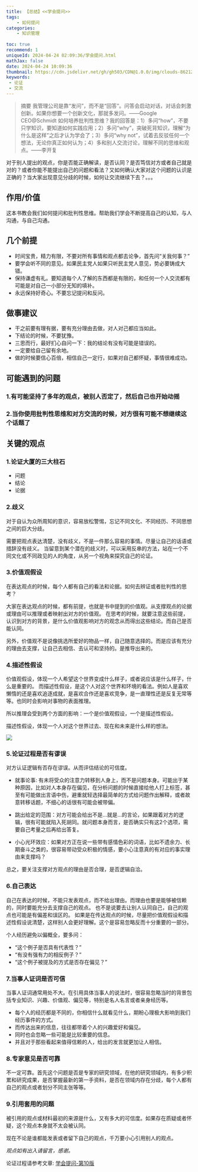 ```yaml
---
title: 【总结】<<学会提问>>
tags:
    - 如何提问
categories:
    - 知识管理
        
toc: true
recommend: 1
uniqueId: 2024-04-24 02:09:36/学会提问.html
mathJax: false
date: 2024-04-24 10:09:36
thumbnail: https://cdn.jsdelivr.net/gh/gh503/CDN@1.0.0/img/clouds-8621202.jpg
keywords:
 - 论证
 - 交流
---
```

> 摘要
我管理公司是靠“发问”，而不是“回答”。问答会启动对话，对话会刺激创新。如果你想要一个创新文化，那就多发问。——Google CEO@Schmidt
如何培养批判性思维？我的回答是：1）多问“how”，不要只学知识，要知道如何实践应用；2）多问“why”，突破死背知识，理解“为什么是这样”之后才认为学会了；3）多问“why not”，试着去反驳任何一个想法，无论你真正如何认为；4）多和别人交流讨论，理解不同的思维和观点。——李开复

对于别人提出的观点，你是否能正确解读，是否认同？是否笃信对方或者自己就是对的？或者你能不能提出自己的问题和看法？又如何确认大家对这个问题的认识是正确的？当大家出现意见分歧的时候，如何让交流继续下去？。。。
<!-- more -->
## 作用/价值
这本书教会我们如何提问和批判性思维。帮助我们学会不断提高自己的认知，与人沟通，与自己沟通。

## 几个前提
- 时间宝贵，精力有限，不要对所有事情和观点都去论争，首先问“关我何事？”
- 要学会听不同的意见。如果民主党人如果只听民主党人意见，势必要铸成大错。
- 保持谦虚有礼。要知道每个人了解的东西都是有限的，和任何一个人交流都有可能是对自己一小部分无知的填补。
- 永远保持好奇心。不要忘记提问和反问。

## 做事建议
- 干之前要有理有据，要有充分理由去做，对人对己都应当如此。
- 下结论的时候，不要犹豫。
- 三思而行，最好扪心自问一下：我的结论有没有可能是错误的。
- 一定要给自己留有余地。
- 做的时候要信心百倍，相信自己一定行，如果对自己都怀疑，事情很难成功。

## 可能遇到的问题
### 1.有可能坚持了多年的观点，被别人否定了，然后自己也开始动摇

### 2.当你使用批判性思维和对方交流的时候，对方很有可能不想继续这个话题了

## 关键的观点
### 1.论证大厦的三大柱石
- 问题
- 结论
- 论据

### 2.歧义
对于自认为众所周知的意识，容易放松警惕，忘记不同文化、不同经历、不同思想之间的巨大分歧。

需要把观点表达清楚，没有歧义，不是一件那么容易的事情。尽量让自己的话语或措辞没有歧义。
当留意到某个潜在的歧义时，可以采用反串的方法，站在一个不同文化或不同政见的人的角度，从另一个视角来探究自己的论证。

### 3.价值观假设
在表达观点的时候，每个人都有自己的看法和论据。如何去辨证或者批判性的思考？

大家在表达观点的时候，都有前提，也就是书中提到的价值观。从支撑观点的论据或理由可以推理或者映射出对方的价值观。
在思考的时候，就要注意这些前提，认识到对方的背景，是什么价值观影响对方的观念从而得出这些结论。而自己是否能认同。

另外，价值观不是说像挑选所爱好的物品一样，自己随意选择的。而是应该有充分的理由去支撑，让自己去相信、去认可和坚持的。是推导出来的。

### 4.描述性假设
价值观假设，体现一个人希望这个世界变成什么样子，或者说应该是什么样子，什么是重要的。
而描述性假设，是这个人对这个世界和环境的看法。例如人是喜欢懒惰的还是喜欢追逐成就，是喜欢合作还是喜欢竞争，是一直理性还是反复无常等等。也同时会影响对事物的表面推理。

所以推理会受到两个方面的影响：一个是价值观假设，一个是描述性假设。

描述性假设，体现一个人对这个世界过去、现在和未来是什么样的想法。

![](https://cdn.jsdelivr.net/gh/gh503/CDN@1.0.0/img/ai-generated-8562830_1920.jpg)

### 5.论证过程是否有谬误
对方认证逻辑有否存在谬误。从而评估结论的可信度。

- 就事论事:  有未将受众的注意力转移到人身上，而不是问题本身。可能出于某种原因，比如对人本身存在偏见，在分析问题的时候直接给他人打上标签，甚至有可能做出言语中伤，避重就轻选择最简单的方式给问题作出解释，或者故意转移话题，不细心的话很有可能会被带偏。

- 跳出给定的范围：对方可能会给出不是...就是...的言论，如果跟着对方的逻辑，很有可能就陷入死胡同。就问题本身而言，是否确实只有这2个选项，需要自己考量之后再给出答复。

- 小心光环效应：如果对方正在说一些带有感情色彩的词语，比如不遗余力、长期奋斗之类的，很容易带动受众积极的情感，要小心注意真的有对应的事实理由来支撑吗？

总之，要关注支撑对方观点的理由是否合理，是否逻辑自洽。

### 6.自己表达
自己在表达的时候，不能只发表观点，而不给出理由。而理由也要是能够被信赖的，同时要能充分去支撑自己的观点。
也不是说要去让别人认同自己，自己的观点也可能是有偏差和误区的。
如果是在传达观点的时候，尽量把价值观假设和描述性假设说清楚，这样别人会更好理解。这个是容易忽略反而十分重要的一部分。

个人经历避免以偏概全，要多问：
- “这个例子是否具有代表性？”
- “有没有强有力的相反例子？”
- “这个例子被提及的方式是否存在偏见？”

### 7.当事人证词是否可信
当事人证词通常用处不大。在引用具体当事人的说法时，很容易忽略当时的背景包括专业知识、兴趣、价值观、偏见等，特别是名人名言或者亲身经历等。
- 每个人的经历都是不同的，你相信什么就看见什么，期盼心理极大影响到我们经历事件的方式。
- 而传达出来的信息，往往都带着个人的兴趣爱好和偏见。
- 同时也会忽略一些可能是比较重要的信息。
- 并且对于那些看起来值得信赖的人，给出的发言就更加让人相信。

### 8.专家意见是否可靠
不一定可靠。首先这个问题是否是专家的研究领域，在他的研究领域内，有多少积累和研究成果，是否掌握最新的第一手资料，是否在领域内存在分歧，每个人都有自己的观点或者划分不同主张等等。

### 9.引用套用的问题
被引用的观点或材料最初的来源是什么，又有多大的可信度。如果存在质疑或者怀疑，这个观点本身就不太会被认同。

现在不论是谁都能发表或者留下自己的观点，千万要小心引用别人的观点。


*观点如有出入请留言，感谢。*

论证过程请参考文章:
[学会提问-第10版](https://www.amazon.co.jp/%E5%AD%A6%E4%BC%9A%E6%8F%90%E9%97%AE-%E5%8E%9F%E4%B9%A6%E7%AC%AC10%E7%89%88/dp/B00AH8Z384)
